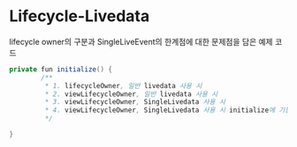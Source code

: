 # Lifecycle-Livedata
lifecycle owner의 구분과 SingleLiveEvent의 한계점에 대한 문제점을 담은 예제 코드
```java
private fun initialize() {
        /**
         * 1. lifecycleOwner, 일반 livedata 사용 시                               -> testA
         * 2. viewLifecycleOwner, 일반 livedata 사용 시                           -> testB
         * 3. viewLifecycleOwner, SingleLivedata 사용 시                          -> testC
         * 4. viewLifecycleOwner, SingleLivedata 사용 시 initialize에 기능 추가    -> testD
         */

}
```

